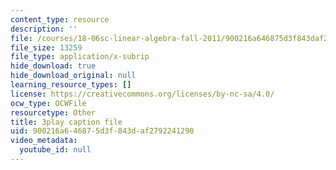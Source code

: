 ```yaml
---
content_type: resource
description: ''
file: /courses/18-06sc-linear-algebra-fall-2011/900216a646875d3f843daf2792241290_cfn2ZUuWPd0.vtt
file_size: 13259
file_type: application/x-subrip
hide_download: true
hide_download_original: null
learning_resource_types: []
license: https://creativecommons.org/licenses/by-nc-sa/4.0/
ocw_type: OCWFile
resourcetype: Other
title: 3play caption file
uid: 900216a6-4687-5d3f-843d-af2792241290
video_metadata:
  youtube_id: null
---
```

